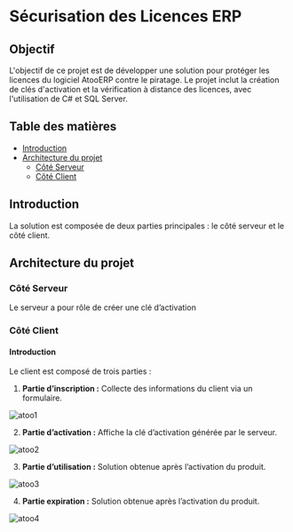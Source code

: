 # Sécurisation des Licences ERP

## Objectif

L'objectif de ce projet est de développer une solution pour protéger les licences du logiciel AtooERP contre le piratage. Le projet inclut la création de clés d'activation et la vérification à distance des licences, avec l'utilisation de C# et SQL Server.

## Table des matières

- [Introduction](#introduction)
- [Architecture du projet](#architecture-du-projet)
  - [Côté Serveur](#côté-serveur)
  - [Côté Client](#côté-client)


## Introduction

La solution est composée de deux parties principales : le côté serveur et le côté client.

## Architecture du projet

### Côté Serveur

Le serveur a pour rôle de créer une clé d’activation

### Côté Client

#### Introduction

Le client est composé de trois parties :


1. **Partie d’inscription :** Collecte des informations du client via un formulaire.

![atoo1](https://github.com/user-attachments/assets/f3401a3d-7749-453f-8133-3d1231224216)


2. **Partie d’activation :** Affiche la clé d’activation générée par le serveur.

![atoo2](https://github.com/user-attachments/assets/d4eade08-c64f-4223-ae8d-a0e7381c330e)


3. **Partie d’utilisation :** Solution obtenue après l’activation du produit.

![atoo3](https://github.com/user-attachments/assets/2fbbc921-4135-4eca-8d08-aacf55c7621c)


4. **Partie expiration :** Solution obtenue après l’activation du produit.

![atoo4](https://github.com/user-attachments/assets/10488fee-5658-483b-af7c-78ae7a38c329)

   

